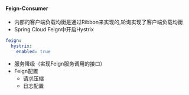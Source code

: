 #### Feign-Consumer
- 内部的客户端负载均衡是通过Ribbon来实现的,轮询实现了客户端负载均衡
- Spring Cloud Feign中开启Hystrix
```yaml
feign:
  hystrix:
    enabled: true
```
- 服务降级（实现Feign服务调用的接口）
- Feign配置
    - 请求压缩
    - 日志配置
